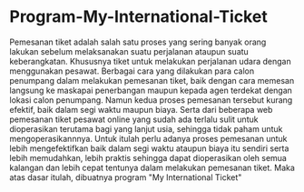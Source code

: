 # Program-My-International-Ticket

Pemesanan tiket adalah salah satu proses yang sering banyak orang lakukan sebelum melaksanakan suatu perjalanan ataupun suatu keberangkatan. Khususnya tiket untuk melakukan perjalanan udara dengan menggunakan pesawat. Berbagai cara yang dilakukan para calon penumpang dalam melakukan pemesanan tiket, baik dengan cara memesan langsung ke maskapai penerbangan maupun kepada agen terdekat dengan lokasi calon penumpang. Namun kedua proses pemesanan tersebut kurang efektif, baik dalam segi waktu maupun biaya. Serta dari beberapa web pemesanan tiket pesawat online yang sudah ada terlalu sulit untuk dioperasikan terutama bagi yang lanjut usia, sehingga tidak paham untuk mengoperasikannnya. Untuk itulah perlu adanya proses pemesanan untuk lebih mengefektifkan baik dalam segi waktu ataupun biaya itu sendiri serta lebih memudahkan, lebih praktis sehingga dapat dioperasikan oleh semua kalangan dan lebih cepat tentunya dalam melakukan pemesanan tiket.
Maka atas dasar itulah, dibuatnya program "My International Ticket"
